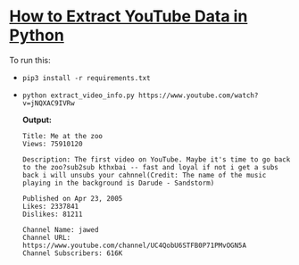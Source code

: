 # [How to Extract YouTube Data in Python](https://www.thepythoncode.com/article/get-youtube-data-python)
To run this:
- `pip3 install -r requirements.txt`
-
    ```
    python extract_video_info.py https://www.youtube.com/watch?v=jNQXAC9IVRw
    ```
    **Output:**
    ```
    Title: Me at the zoo
    Views: 75910120

    Description: The first video on YouTube. Maybe it's time to go back to the zoo?sub2sub kthxbai -- fast and loyal if not i get a subs back i will unsubs your cahnnel(Credit: The name of the music playing in the background is Darude - Sandstorm)

    Published on Apr 23, 2005
    Likes: 2337841
    Dislikes: 81211

    Channel Name: jawed
    Channel URL: https://www.youtube.com/channel/UC4QobU6STFB0P71PMvOGN5A
    Channel Subscribers: 616K
    ```
